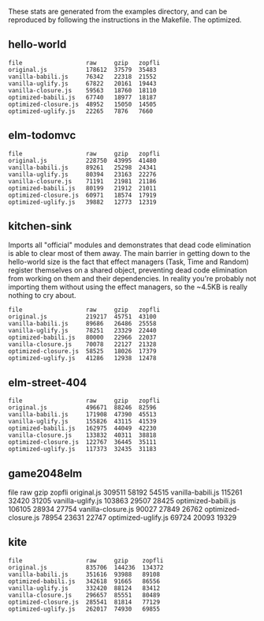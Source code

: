 These stats are generated from the examples directory, and can be reproduced by following the instructions in the Makefile. The optimized.


## hello-world

```
file                  raw     gzip   zopfli
original.js           178612  37579  35483
vanilla-babili.js     76342   22318  21552
vanilla-uglify.js     67822   20161  19443
vanilla-closure.js    59563   18760  18110
optimized-babili.js   67740   18977  18187
optimized-closure.js  48952   15050  14505
optimized-uglify.js   22265   7876   7660
```


## elm-todomvc

```
file                  raw     gzip   zopfli
original.js           228750  43995  41480
vanilla-babili.js     89261   25298  24341
vanilla-uglify.js     80394   23163  22276
vanilla-closure.js    71191   21981  21186
optimized-babili.js   80199   21912  21011
optimized-closure.js  60971   18574  17919
optimized-uglify.js   39882   12773  12319
```


## kitchen-sink

Imports all "official" modules and demonstrates that dead code elimination is able to clear most of them away. The main barrier in getting down to the hello-world size is the fact that effect managers (Task, Time and Random) register themselves on a shared object, preventing dead code elimination from working on them and their dependencies. In reality you're probably not importing them without using the effect managers, so the ~4.5KB is really nothing to cry about.

```
file                  raw     gzip   zopfli
original.js           219217  45751  43100
vanilla-babili.js     89686   26486  25558
vanilla-uglify.js     78251   23329  22440
optimized-babili.js   80000   22966  22037
vanilla-closure.js    70078   22127  21328
optimized-closure.js  58525   18026  17379
optimized-uglify.js   41286   12938  12478
```


## elm-street-404

```
file                  raw     gzip   zopfli
original.js           496671  88246  82596
vanilla-babili.js     171908  47390  45513
vanilla-uglify.js     155826  43115  41539
optimized-babili.js   162975  44049  42230
vanilla-closure.js    133832  40311  38818
optimized-closure.js  122767  36445  35111
optimized-uglify.js   117373  32435  31183
```


## game2048elm
file                  raw     gzip   zopfli
original.js           309511  58192  54515
vanilla-babili.js     115261  32420  31205
vanilla-uglify.js     103863  29507  28425
optimized-babili.js   106105  28934  27754
vanilla-closure.js    90027   27849  26762
optimized-closure.js  78954   23631  22747
optimized-uglify.js   69724   20093  19329


## kite
```
file                  raw     gzip    zopfli
original.js           835706  144236  134372
vanilla-babili.js     351616  93988   89108
optimized-babili.js   342618  91665   86556
vanilla-uglify.js     332420  88124   83412
vanilla-closure.js    296657  85551   80489
optimized-closure.js  285541  81814   77129
optimized-uglify.js   262017  74930   69855
```
